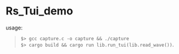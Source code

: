 # Rs_Tui_demo

usage: 
>`$> gcc capture.c -o capture && ./capture`  
>`$> cargo build && cargo run lib.run_tui(lib.read_wave())`.
